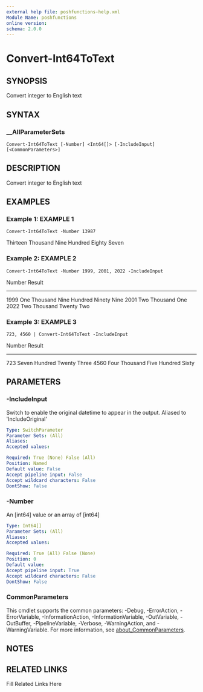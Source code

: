 ```yaml
---
external help file: poshfunctions-help.xml
Module Name: poshfunctions
online version: 
schema: 2.0.0
---
```


# Convert-Int64ToText

## SYNOPSIS

Convert integer to English text

## SYNTAX

### __AllParameterSets

```
Convert-Int64ToText [-Number] <Int64[]> [-IncludeInput] [<CommonParameters>]
```

## DESCRIPTION

Convert integer to English text


## EXAMPLES

### Example 1: EXAMPLE 1

```
Convert-Int64ToText -Number 13987
```

Thirteen Thousand Nine Hundred Eighty Seven





### Example 2: EXAMPLE 2

```
Convert-Int64ToText -Number 1999, 2001, 2022 -IncludeInput
```

Number Result
------ ------
  1999 One Thousand Nine Hundred Ninety Nine
  2001 Two Thousand One
  2022 Two Thousand Twenty Two





### Example 3: EXAMPLE 3

```
723, 4560 | Convert-Int64ToText -IncludeInput
```

Number Result
------ ------
   723 Seven Hundred Twenty Three
  4560 Four Thousand Five Hundred Sixty






## PARAMETERS

### -IncludeInput

Switch to enable the original datetime to appear in the output.
Aliased to 'IncludeOriginal'

```yaml
Type: SwitchParameter
Parameter Sets: (All)
Aliases: 
Accepted values: 

Required: True (None) False (All)
Position: Named
Default value: False
Accept pipeline input: False
Accept wildcard characters: False
DontShow: False
```

### -Number

An [int64] value or an array of [int64]

```yaml
Type: Int64[]
Parameter Sets: (All)
Aliases: 
Accepted values: 

Required: True (All) False (None)
Position: 0
Default value: 
Accept pipeline input: True
Accept wildcard characters: False
DontShow: False
```


### CommonParameters

This cmdlet supports the common parameters: -Debug, -ErrorAction, -ErrorVariable, -InformationAction, -InformationVariable, -OutVariable, -OutBuffer, -PipelineVariable, -Verbose, -WarningAction, and -WarningVariable. For more information, see [about_CommonParameters](http://go.microsoft.com/fwlink/?LinkID=113216).

## NOTES



## RELATED LINKS

Fill Related Links Here

